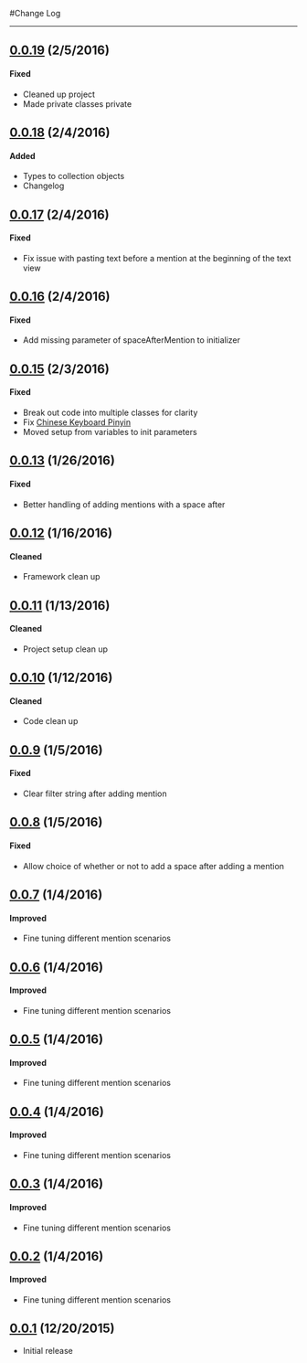 #Change Log

--- 
## [0.0.19](https://github.com/szweier/SZMentions/releases/tag/0.0.19) (2/5/2016)

#### Fixed
* Cleaned up project
* Made private classes private

## [0.0.18](https://github.com/szweier/SZMentions/releases/tag/0.0.18) (2/4/2016)

#### Added
* Types to collection objects
* Changelog

## [0.0.17](https://github.com/szweier/SZMentions/releases/tag/0.0.17) (2/4/2016)

#### Fixed
* Fix issue with pasting text before a mention at the beginning of the text view

## [0.0.16](https://github.com/szweier/SZMentions/releases/tag/0.0.15) (2/4/2016)

#### Fixed
* Add missing parameter of spaceAfterMention to initializer

## [0.0.15](https://github.com/szweier/SZMentions/releases/tag/0.0.15) (2/3/2016)

#### Fixed
* Break out code into multiple classes for clarity
* Fix [Chinese Keyboard Pinyin](https://github.com/szweier/SZMentions/issues/2)
* Moved setup from variables to init parameters

## [0.0.13](https://github.com/szweier/SZMentions/releases/tag/0.0.13) (1/26/2016)

#### Fixed
* Better handling of adding mentions with a space after

## [0.0.12](https://github.com/szweier/SZMentions/releases/tag/0.0.12) (1/16/2016)

#### Cleaned
* Framework clean up

## [0.0.11](https://github.com/szweier/SZMentions/releases/tag/0.0.11) (1/13/2016)

#### Cleaned
* Project setup clean up

## [0.0.10](https://github.com/szweier/SZMentions/releases/tag/0.0.10) (1/12/2016)

#### Cleaned
* Code clean up

## [0.0.9](https://github.com/szweier/SZMentions/releases/tag/0.0.9) (1/5/2016)

#### Fixed
* Clear filter string after adding mention

## [0.0.8](https://github.com/szweier/SZMentions/releases/tag/0.0.8) (1/5/2016)

#### Fixed
* Allow choice of whether or not to add a space after adding a mention

## [0.0.7](https://github.com/szweier/SZMentions/releases/tag/0.0.7) (1/4/2016)

#### Improved
* Fine tuning different mention scenarios

## [0.0.6](https://github.com/szweier/SZMentions/releases/tag/0.0.6) (1/4/2016)

#### Improved
* Fine tuning different mention scenarios

## [0.0.5](https://github.com/szweier/SZMentions/releases/tag/0.0.5) (1/4/2016)

#### Improved
* Fine tuning different mention scenarios

## [0.0.4](https://github.com/szweier/SZMentions/releases/tag/0.0.4) (1/4/2016)

#### Improved
* Fine tuning different mention scenarios

## [0.0.3](https://github.com/szweier/SZMentions/releases/tag/0.0.3) (1/4/2016)

#### Improved
* Fine tuning different mention scenarios

## [0.0.2](https://github.com/szweier/SZMentions/releases/tag/0.0.2) (1/4/2016)

#### Improved
* Fine tuning different mention scenarios

## [0.0.1](https://github.com/szweier/SZMentions/releases/tag/0.0.1) (12/20/2015)
* Initial release
